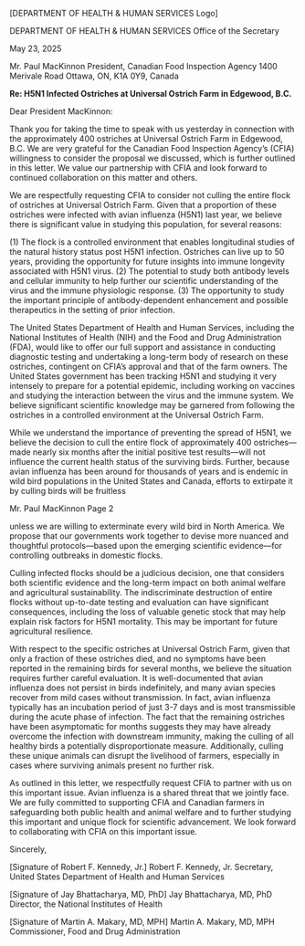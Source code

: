 [DEPARTMENT OF HEALTH & HUMAN SERVICES Logo]

DEPARTMENT OF HEALTH & HUMAN SERVICES
Office of the Secretary

May 23, 2025

Mr. Paul MacKinnon
President, Canadian Food Inspection Agency
1400 Merivale Road
Ottawa, ON, K1A 0Y9, Canada

**Re: H5N1 Infected Ostriches at Universal Ostrich Farm in Edgewood, B.C.**

Dear President MacKinnon:

Thank you for taking the time to speak with us yesterday in connection with the approximately 400 ostriches at Universal Ostrich Farm in Edgewood, B.C. We are very grateful for the Canadian Food Inspection Agency’s (CFIA) willingness to consider the proposal we discussed, which is further outlined in this letter. We value our partnership with CFIA and look forward to continued collaboration on this matter and others.

We are respectfully requesting CFIA to consider not culling the entire flock of ostriches at Universal Ostrich Farm. Given that a proportion of these ostriches were infected with avian influenza (H5N1) last year, we believe there is significant value in studying this population, for several reasons:

(1) The flock is a controlled environment that enables longitudinal studies of the natural history status post H5N1 infection. Ostriches can live up to 50 years, providing the opportunity for future insights into immune longevity associated with H5N1 virus.
(2) The potential to study both antibody levels and cellular immunity to help further our scientific understanding of the virus and the immune physiologic response.
(3) The opportunity to study the important principle of antibody-dependent enhancement and possible therapeutics in the setting of prior infection.

The United States Department of Health and Human Services, including the National Institutes of Health (NIH) and the Food and Drug Administration (FDA), would like to offer our full support and assistance in conducting diagnostic testing and undertaking a long-term body of research on these ostriches, contingent on CFIA’s approval and that of the farm owners. The United States government has been tracking H5N1 and studying it very intensely to prepare for a potential epidemic, including working on vaccines and studying the interaction between the virus and the immune system. We believe significant scientific knowledge may be garnered from following the ostriches in a controlled environment at the Universal Ostrich Farm.

While we understand the importance of preventing the spread of H5N1, we believe the decision to cull the entire flock of approximately 400 ostriches—made nearly six months after the initial positive test results—will not influence the current health status of the surviving birds. Further, because avian influenza has been around for thousands of years and is endemic in wild bird populations in the United States and Canada, efforts to extirpate it by culling birds will be fruitless

Mr. Paul MacKinnon
Page 2

unless we are willing to exterminate every wild bird in North America. We propose that our governments work together to devise more nuanced and thoughtful protocols—based upon the emerging scientific evidence—for controlling outbreaks in domestic flocks.

Culling infected flocks should be a judicious decision, one that considers both scientific evidence and the long-term impact on both animal welfare and agricultural sustainability. The indiscriminate destruction of entire flocks without up-to-date testing and evaluation can have significant consequences, including the loss of valuable genetic stock that may help explain risk factors for H5N1 mortality. This may be important for future agricultural resilience.

With respect to the specific ostriches at Universal Ostrich Farm, given that only a fraction of these ostriches died, and no symptoms have been reported in the remaining birds for several months, we believe the situation requires further careful evaluation. It is well-documented that avian influenza does not persist in birds indefinitely, and many avian species recover from mild cases without transmission. In fact, avian influenza typically has an incubation period of just 3-7 days and is most transmissible during the acute phase of infection. The fact that the remaining ostriches have been asymptomatic for months suggests they may have already overcome the infection with downstream immunity, making the culling of all healthy birds a potentially disproportionate measure. Additionally, culling these unique animals can disrupt the livelihood of farmers, especially in cases where surviving animals present no further risk.

As outlined in this letter, we respectfully request CFIA to partner with us on this important issue. Avian influenza is a shared threat that we jointly face. We are fully committed to supporting CFIA and Canadian farmers in safeguarding both public health and animal welfare and to further studying this important and unique flock for scientific advancement. We look forward to collaborating with CFIA on this important issue.

Sincerely,

[Signature of Robert F. Kennedy, Jr.]
Robert F. Kennedy, Jr.
Secretary, United States Department of Health and Human Services

[Signature of Jay Bhattacharya, MD, PhD]
Jay Bhattacharya, MD, PhD
Director, the National Institutes of Health

[Signature of Martin A. Makary, MD, MPH]
Martin A. Makary, MD, MPH
Commissioner, Food and Drug Administration